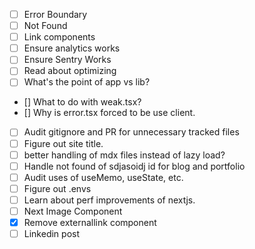 - [ ] Error Boundary
- [ ] Not Found
- [ ] Link components
- [ ] Ensure analytics works
- [ ] Ensure Sentry Works
- [ ] Read about optimizing
- [ ] What's the point of app vs lib?
- [] What to do with weak.tsx?
- [] Why is error.tsx forced to be use client.
- [ ] Audit gitignore and PR for unnecessary tracked files
- [ ] Figure out site title.
- [ ] better handling of mdx files instead of lazy load?
- [ ] Handle not found of sdjasoidj id for blog and portfolio
- [ ] Audit uses of useMemo, useState, etc.
- [ ] Figure out .envs
- [ ] Learn about perf improvements of nextjs.
- [ ] Next Image Component
- [x] Remove externallink component
- [ ] Linkedin post